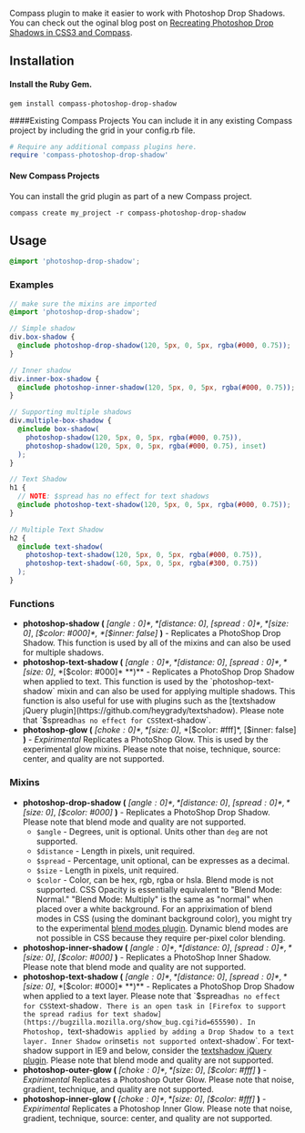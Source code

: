 Compass plugin to make it easier to work with Photoshop Drop Shadows. You can check out the oginal blog post on [Recreating Photoshop Drop Shadows in CSS3 and Compass](http://heygrady.com/blog/2011/08/06/recreating-photoshop-drop-shadows-in-css3-and-compass/).

## Installation
#### Install the Ruby Gem.
```
gem install compass-photoshop-drop-shadow
```

####Existing Compass Projects
You can include it in any existing Compass project by including the grid in your config.rb file.

```ruby
# Require any additional compass plugins here.
require 'compass-photoshop-drop-shadow'
```

#### New Compass Projects
You can install the grid plugin as part of a new Compass project.

```
compass create my_project -r compass-photoshop-drop-shadow
```

## Usage

```scss
@import 'photoshop-drop-shadow';
```

### Examples

```scss
// make sure the mixins are imported
@import 'photoshop-drop-shadow';

// Simple shadow
div.box-shadow {
  @include photoshop-drop-shadow(120, 5px, 0, 5px, rgba(#000, 0.75));
}

// Inner shadow
div.inner-box-shadow {
  @include photoshop-inner-shadow(120, 5px, 0, 5px, rgba(#000, 0.75));
}

// Supporting multiple shadows
div.multiple-box-shadow {
  @include box-shadow(
    photoshop-shadow(120, 5px, 0, 5px, rgba(#000, 0.75)),
    photoshop-shadow(120, 5px, 0, 5px, rgba(#000, 0.75), inset)
  );
}

// Text Shadow
h1 {
  // NOTE: $spread has no effect for text shadows
  @include photoshop-text-shadow(120, 5px, 0, 5px, rgba(#000, 0.75));
}

// Multiple Text Shadow
h2 {
  @include text-shadow(
    photoshop-text-shadow(120, 5px, 0, 5px, rgba(#000, 0.75)),
    photoshop-text-shadow(-60, 5px, 0, 5px, rgba(#300, 0.75))
  );
}
```

### Functions

- **photoshop-shadow (** *[$angle: 0]*, *[$distance: 0]*, *[$spread: 0]*, *[$size: 0]*, *[$color: #000]*, *[$inner: false]* **)** - Replicates a PhotoShop Drop Shadow. This function is used by all of the mixins and can also be used for multiple shadows.
- **photoshop-text-shadow (** *[$angle: 0]*, *[$distance: 0]*, *[$spread: 0]*, *[$size: 0]*, *[$color: #000]* **)** - Replicates a PhotoShop Drop Shadow when applied to text. This function is used by the `photoshop-text-shadow` mixin and can also be used for applying multiple shadows. This function is also useful for use with plugins such as the [textshadow jQuery plugin](https://github.com/heygrady/textshadow). Please note that `$spread` has no effect for CSS `text-shadow`.
- **photoshop-glow (** *[$choke: 0]*, *[$size: 0]*, *[$color: #fff]*, [$inner: false] **)** - *Expirimental* Replicates a PhotoShop Glow. This is used by the experimental glow mixins. Please note that noise, technique, source: center, and quality are not supported.

### Mixins

- **photoshop-drop-shadow (** *[$angle: 0]*, *[$distance: 0]*, *[$spread: 0]*, *[$size: 0]*, *[$color: #000]* **)** - Replicates a PhotoShop Drop Shadow. Please note that blend mode and quality are not supported.
  - `$angle` - Degrees, unit is optional. Units other than `deg` are not supported.
  - `$distance` - Length in pixels, unit required.
  - `$spread` - Percentage, unit optional, can be expresses as a decimal.
  - `$size` - Length in pixels, unit required.
  - `$color` - Color, can be hex, rgb, rgba or hsla. Blend mode is not supported. CSS Opacity is essentially equivalent to "Blend Mode: Normal." "Blend Mode: Multiply" is the same as "normal" when placed over a white background. For an appriximation of blend modes in CSS (using the dominant background color), you might try to the experimental [blend modes plugin](https://github.com/heygrady/scss-blend-modes). Dynamic blend modes are not possible in CSS because they require per-pixel color blending.
- **photoshop-inner-shadow (** *[$angle: 0]*, *[$distance: 0]*, *[$spread: 0]*, *[$size: 0]*, *[$color: #000]* **)** - Replicates a PhotoShop Inner Shadow. Please note that blend mode and quality are not supported.
- **photoshop-text-shadow (** *[$angle: 0]*, *[$distance: 0]*, *[$spread: 0]*, *[$size: 0]*, *[$color: #000]* **)** - Replicates a PhotoShop Drop Shadow when applied to a text layer. Please note that `$spread` has no effect for CSS `text-shadow`. There is an open task in [Firefox to support the spread radius for text shadow](https://bugzilla.mozilla.org/show_bug.cgi?id=655590). In Photoshop, `text-shadow` is applied by adding a Drop Shadow to a text layer. Inner Shadow or `inset` is not supported on `text-shadow`. For text-shadow support in IE9 and below, consider the [textshadow jQuery plugin](https://github.com/heygrady/textshadow). Please note that blend mode and quality are not supported.
- **photoshop-outer-glow (** *[$choke: 0]*, *[$size: 0]*, *[$color: #fff]* **)** - *Expirimental* Replicates a Photoshop Outer Glow. Please note that noise, gradient, technique, and quality are not supported.
- **photoshop-inner-glow (** *[$choke: 0]*, *[$size: 0]*, *[$color: #fff]* **)** - *Expirimental* Replicates a Photoshop Inner Glow. Please note that noise, gradient, technique, source: center, and quality are not supported.
